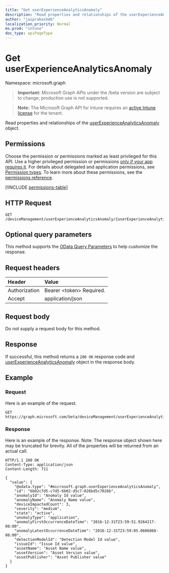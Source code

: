 ```yaml
---
title: "Get userExperienceAnalyticsAnomaly"
description: "Read properties and relationships of the userExperienceAnalyticsAnomaly object."
author: "jaiprakashmb"
localization_priority: Normal
ms.prod: "intune"
doc_type: apiPageType
---
```


# Get userExperienceAnalyticsAnomaly

Namespace: microsoft.graph

> **Important:** Microsoft Graph APIs under the /beta version are subject to change; production use is not supported.

> **Note:** The Microsoft Graph API for Intune requires an [active Intune license](https://go.microsoft.com/fwlink/?linkid=839381) for the tenant.

Read properties and relationships of the [userExperienceAnalyticsAnomaly](../resources/intune-devices-userexperienceanalyticsanomaly.md) object.

## Permissions
Choose the permission or permissions marked as least privileged for this API. Use a higher privileged permission or permissions [only if your app requires it](/graph/permissions-overview#best-practices-for-using-microsoft-graph-permissions). For details about delegated and application permissions, see [Permission types](/graph/permissions-overview#permission-types). To learn more about these permissions, see the [permissions reference](/graph/permissions-reference).

<!-- { "blockType": "permissions", "name": "intune_devices_userexperienceanalyticsanomaly_get" } -->
[!INCLUDE [permissions-table](../includes/permissions/intune-devices-userexperienceanalyticsanomaly-get-permissions.md)]

## HTTP Request
<!-- {
  "blockType": "ignored"
}
-->
``` http
GET /deviceManagement/userExperienceAnalyticsAnomaly/{userExperienceAnalyticsAnomalyId}
```

## Optional query parameters
This method supports the [OData Query Parameters](/graph/query-parameters) to help customize the response.

## Request headers
|Header|Value|
|:---|:---|
|Authorization|Bearer &lt;token&gt; Required.|
|Accept|application/json|

## Request body
Do not supply a request body for this method.

## Response
If successful, this method returns a `200 OK` response code and [userExperienceAnalyticsAnomaly](../resources/intune-devices-userexperienceanalyticsanomaly.md) object in the response body.

## Example

### Request
Here is an example of the request.
``` http
GET https://graph.microsoft.com/beta/deviceManagement/userExperienceAnalyticsAnomaly/{userExperienceAnalyticsAnomalyId}
```

### Response
Here is an example of the response. Note: The response object shown here may be truncated for brevity. All of the properties will be returned from an actual call.
``` http
HTTP/1.1 200 OK
Content-Type: application/json
Content-Length: 711

{
  "value": {
    "@odata.type": "#microsoft.graph.userExperienceAnalyticsAnomaly",
    "id": "6b02c7d5-c7d5-6b02-d5c7-026bd5c7026b",
    "anomalyId": "Anomaly Id value",
    "anomalyName": "Anomaly Name value",
    "deviceImpactedCount": 3,
    "severity": "medium",
    "state": "active",
    "anomalyType": "application",
    "anomalyFirstOccurrenceDateTime": "2016-12-31T23:59:51.9264217-08:00",
    "anomalyLatestOccurrenceDateTime": "2016-12-31T23:59:05.0606868-08:00",
    "detectionModelId": "Detection Model Id value",
    "issueId": "Issue Id value",
    "assetName": "Asset Name value",
    "assetVersion": "Asset Version value",
    "assetPublisher": "Asset Publisher value"
  }
}
```
